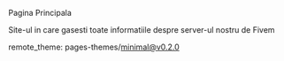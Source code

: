 Pagina Principala

Site-ul in care gasesti toate informatiile despre server-ul nostru de Fivem

remote_theme: pages-themes/minimal@v0.2.0
